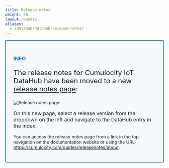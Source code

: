 ```yaml
---
title: Release notes
weight: 80
layout: bundle
aliases:
  - /datahub/datahub-release-notes/
---
```


<div style="padding: 24px ; border: 2px solid #1776BF; border-radius: 4px; margin-bottom: 24px; background-color: #f6fafe ">
  <h3 style="color: #1776BF"><strong>INFO</strong></h3>
  <p class="lead" style="font-size:22px"> The release notes for Cumulocity IoT DataHub have been moved to a new <a href="https://cumulocity.com/guides/releasenotes/about">release notes page</a>:</p>

![Release notes page](/images/release-notes/release-notes-overview.png)

<p style="font-size:16px">On this new page, select a release version from the dropdown on the left and navigate to the DataHub entry in the index.</p>

You can access the release notes page from a link in the top navigation on the documentation website or using the URL <a href="https://cumulocity.com/guides/releasenotes/about">https://cumulocity.com/guides/releasenotes/about</a>.



</div>

